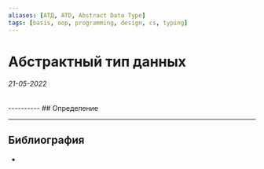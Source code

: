 ```yaml
---
aliases: [АТД, ATD, Abstract Data Type]
tags: [basis, oop, programming, design, cs, typing]
---
```

# Абстрактный тип данных
<h6>21-05-2022</h6>
----------
## Определение


---
## Библиография
- 
